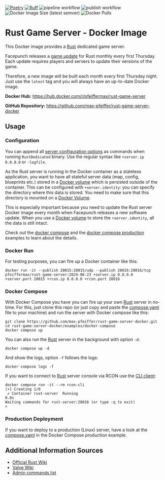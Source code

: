 [![Poetry](https://img.shields.io/endpoint?url=https://python-poetry.org/badge/v0.json)](https://python-poetry.org/)
[![Ruff](https://img.shields.io/endpoint?url=https://raw.githubusercontent.com/astral-sh/ruff/main/assets/badge/v2.json)](https://github.com/astral-sh/ruff)
![pipeline workflow](https://github.com/max-pfeiffer/rust-game-server-docker/actions/workflows/pipeline.yaml/badge.svg)
![publish workflow](https://github.com/max-pfeiffer/rust-game-server-docker/actions/workflows/publish.yaml/badge.svg)
![Docker Image Size (latest semver)](https://img.shields.io/docker/image-size/pfeiffermax/rust-game-server?sort=semver)
![Docker Pulls](https://img.shields.io/docker/pulls/pfeiffermax/rust-game-server)

# Rust Game Server - Docker Image
This Docker image provides a [Rust](https://rust.facepunch.com/) dedicated game server.

Facepunch releases a [game update](https://rust.facepunch.com/changes) for Rust monthly every first Thursday.
Each update requires players and servers to update their versions of the game.

Therefore, a new image will be built each month every first Thursday night. Just use the `latest` tag and you will
always have an up-to-date Docker image.

**Docker Hub:** https://hub.docker.com/r/pfeiffermax/rust-game-server

**GitHub Repository:** https://github.com/max-pfeiffer/rust-game-server-docker

## Usage
### Configuration
You can append all [server configuration options](https://www.corrosionhour.com/rust-admin-commands/) as commands
when running `RustDedicated` binary. Use the regular syntax like `+server.ip 0.0.0.0` or `-logfile`.

As the Rust server is running in the Docker container as a stateless application, you want to have all stateful server
data (map, config, blueprints etc.) stored in a [Docker volume](https://docs.docker.com/storage/volumes/)
which is persisted outside of the container. This can be configured with `+server.identity`: you can specify the
directory where this data is stored. You need to make sure that this directory is mounted on
a [Docker Volume](https://docs.docker.com/storage/volumes/).

This is especially important because you need to update the Rust server Docker image every month when Facepunch
releases a new software update. When you use a [Docker volume](https://docs.docker.com/storage/volumes/) to store
the `+server.identity`, all the data is still intact.

Check out the [docker compose](examples/docker-compose/README.md) and the
[docker compose production](examples/docker-compose-production/README.md) examples to learn about
the details. 

### Docker Run
For testing purposes, you can fire up a Docker container like this:
```shell
docker run -it --publish 28015:28015/udp --publish 28016:28016/tcp pfeiffermax/rust-game-server:2024-06-23 +server.ip 0.0.0.0 +server.port 28015 +rcon.ip 0.0.0.0 +rcon.port 28016
```

### Docker Compose
With Docker Compose you have you can fire up your own [Rust](https://rust.facepunch.com/) server in no-time. For this, just clone this repo
(or just copy and paste the [compose.yaml](examples/docker-compose/compose.yaml) file to your machine) and run the server with Docker compose like this:
```shell
git clone https://github.com/max-pfeiffer/rust-game-server-docker.git
cd rust-game-server-docker/examples/docker-compose
docker compose up
```
You can also run the [Rust](https://rust.facepunch.com/) server in the background with option `-d`:
```shell
docker compose up -d
```
And show the logs, option `-f` follows the logs:
```shell
docker compose logs -f
```

If you want to connect to [Rust](https://rust.facepunch.com/) server console via RCON use the [CLI client](https://github.com/gorcon/rcon-cli):
```shell
docker compose run -it --rm rcon-cli
[+] Creating 1/0
 ✔ Container rust-server  Running                                                                                                                                             0.0s 
Waiting commands for rust-server:28016 (or type :q to exit)
> 
```

### Production Deployment
If you want to deploy to a production (Linux) server, have a look at the [compose.yaml](examples%2Fdocker-compose-production%2Fcompose.yaml)
in the Docker Compose production example.

## Additional Information Sources
* [Official Rust Wiki](https://wiki.facepunch.com/rust/)
* [Valve Wiki](https://developer.valvesoftware.com/wiki/Rust_Dedicated_Server)
* [Admin commands list](https://www.corrosionhour.com/rust-admin-commands/)
